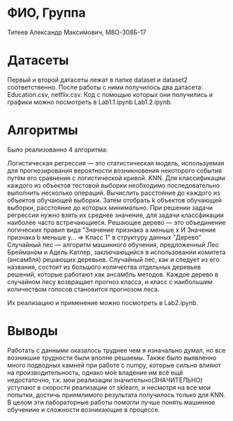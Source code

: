 # ФИО, Группа

Титеев Александр Максимович, М8О-308Б-17
# Датасеты

Первый и второй датасеты лежат в папке dataset и dataset2  соответственно. После работы с ними получилось два датасета: Education.csv, netflix.csv. Код с помощью которых они получились и графики можно посмотреть в Lab1.1.ipynb Lab1.2.ipynb.

# Алгоритмы
Было реализованно 4 алгоритма:

Логистическая регрессия — это статистическая модель, используемая для прогнозирования вероятности возникновения некоторого события путём его сравнения с логистической кривой.
KNN. Для классификации каждого из объектов тестовой выборки необходимо последовательно выполнить несколько операций. Вычислить расстояние до каждого из объектов обучающей выборки. Затем отобрать k объектов обучающей выборки, расстояние до которых минимально. При решении задачи регрессии нужно взять их среднее значение, для задачи классфикации наиболее часто встречающиеся.
Решающее дерево — это объединение логических правил вида "Значение признака a меньше x И Значение признака b меньше y… => Класс 1" в структуру данных "Дерево"  
Случайный лес — алгоритм машинного обучения, предложенный Лео Брейманом и Адель Катлер, заключающийся в использовании комитета (ансамбля) решающих деревьев. Случайный лес, как и следует из его названия, состоит из большого количества отдельных деревьев решений, которые работают как ансамбль методов. Каждое дерево в случайном лесу возвращает прогноз класса, и класс с наибольшим количеством голосов становится прогнозом леса.  


Их реализацию и применение можно посмотреть в Lab2.ipynb.

# Выводы

Работать с данными оказалось труднее чем я изначально думал, но все возникшие трудности были вполне решаемы. Также было выявленно много подводных камней при работе с numpy, которые сильно влияют на производительность, однако моё владение им всё ещё недостаточно, т.к. мои реализации значительно(ЗНАЧИТЕЛЬНО) уступают в скорости реализации от sklearn, и несмотря на все мои попытки, достичь приемлимого результата получилось только для KNN. В целом эти лабораторные работы помогли лучше понять машинное обучениие и сложности возникающие в процессе.
